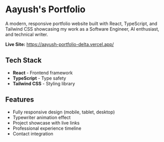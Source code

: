 # Aayush's Portfolio

A modern, responsive portfolio website built with React, TypeScript, and Tailwind CSS showcasing my work as a Software Engineer, AI enthusiast, and technical writer.

**Live Site:** https://aayush-portfolio-delta.vercel.app/

## Tech Stack
- **React** - Frontend framework
- **TypeScript** - Type safety
- **Tailwind CSS** - Styling library

## Features
- Fully responsive design (mobile, tablet, desktop)
- Typewriter animation effect
- Project showcase with live links
- Professional experience timeline
- Contact integration